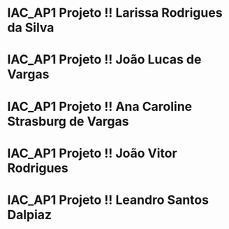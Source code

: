 # IAC_AP1 Projeto !! **Larissa Rodrigues da Silva** 
# IAC_AP1 Projeto !! **João Lucas de Vargas** 
# IAC_AP1 Projeto !! **Ana Caroline Strasburg de Vargas** 
# IAC_AP1 Projeto !! **João Vitor Rodrigues**
# IAC_AP1 Projeto !! **Leandro Santos Dalpiaz**